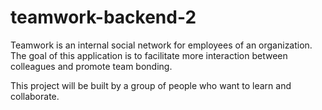 # teamwork-backend-2
Teamwork is an internal social network for employees of an organization. The goal of this application is to facilitate more interaction between colleagues and promote team bonding.

This project will be built by a group of people who want to learn and collaborate.
